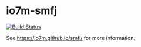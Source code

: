 io7m-smfj
===

[![Build Status](https://travis-ci.org/io7m/smfj.svg?branch=master)](https://travis-ci.org/io7m/smfj)

See https://io7m.github.io/smfj/ for more information.

